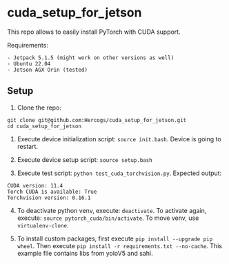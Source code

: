 
# cuda_setup_for_jetson

This repo allows to easily install PyTorch with CUDA support. 

Requirements:

    - Jetpack 5.1.5 (might work on other versions as well)
    - Ubuntu 22.04
    - Jetson AGX Orin (tested)

## Setup

1. Clone the repo:
```
git clone git@github.com:Hercogs/cuda_setup_for_jetson.git
cd cuda_setup_for_jetson
``` 

1. Execute device initialization script: `source init.bash`.  Device is going to restart. 

2. Execute device setup script: `source setup.bash`

3. Execute test script: `python test_cuda_torchvision.py`.
Expected output:
```Torch version: 2.1.0a0+41361538.nv23.06
CUDA version: 11.4
Torch CUDA is available: True
Torchvision version: 0.16.1
```

4. To deactivate python venv, execute: `deactivate`. To activate again, execute: `source pytorch_cuda/bin/activate`. To move venv, use `virtualenv-clone`.

5. To install custom packages, first execute `pip install --upgrade pip wheel`. Then execute `pip install -r requirements.txt --no-cache`. This example file contains libs from yoloV5 and sahi.




